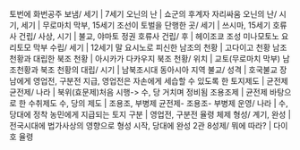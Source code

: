 토번에 화번공주 보냄/ 세기		| 7세기
오닌의 난		| 쇼군의 후계자 자리싸움
오닌의 난/ 시기, 세기		| 무로마치 막부, 15세기
조선이 토벌을 단행한 곳/ 세기		| 쓰시마, 15세기
호류사 건립/ 사상, 시기		| 불교, 야마토 정권
호류사 건립/ 후		| 헤이조쿄 조성
미나모토노 요리토모 막부 수립/ 세기		| 12세기 말
요시노로 피신한 남조의 천황		| 고다이고 천황
남조 천황과 대립한 북조 천황		| 아시카가 다카우지
북조 천황/ 위치		| 교토(무로마치 막부)
남조천황과 북조 천황의 대립/ 시기		| 남북조시대
동아시아 지역 불교/ 성격		| 호국불교
장남에게 영업전, 구분전 지급, 영업전은 자손에게 세습할 수 있도록 한 토지제도		| 균전제
균전제/ 나라		| 북위(효문제)처음 시행-> 수, 당 거치며 정비됨
조용조제		| 균전제 바탕으로 한 수취제도
수, 당의 제도		| 조용조, 부병제
균전제- 조용조- 부병제 운영/ 나라		| 수, 당대에 정착
농민에게 지급되는 토지 구분		| 영업전, 구분전
율령 체제 형성/ 계기, 완성		| 전국시대에 법가사상의 영향으로 형성 시작, 당대에 완성
2관 8성제/ 뭐에 따라?		| 다이호 율령
